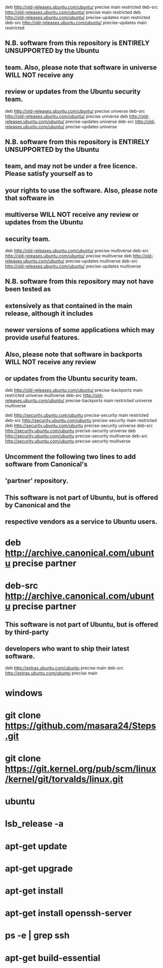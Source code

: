 
deb http://old-releases.ubuntu.com/ubuntu/ precise main restricted
deb-src http://old-releases.ubuntu.com/ubuntu/ precise main restricted
deb http://old-releases.ubuntu.com/ubuntu/ precise-updates main restricted
deb-src http://old-releases.ubuntu.com/ubuntu/ precise-updates main restricted

## N.B. software from this repository is ENTIRELY UNSUPPORTED by the Ubuntu
## team. Also, please note that software in universe WILL NOT receive any
## review or updates from the Ubuntu security team.
deb http://old-releases.ubuntu.com/ubuntu/ precise universe
deb-src http://old-releases.ubuntu.com/ubuntu/ precise universe
deb http://old-releases.ubuntu.com/ubuntu/ precise-updates universe
deb-src http://old-releases.ubuntu.com/ubuntu/ precise-updates universe

## N.B. software from this repository is ENTIRELY UNSUPPORTED by the Ubuntu 
## team, and may not be under a free licence. Please satisfy yourself as to 
## your rights to use the software. Also, please note that software in 
## multiverse WILL NOT receive any review or updates from the Ubuntu
## security team.
deb http://old-releases.ubuntu.com/ubuntu/ precise multiverse
deb-src http://old-releases.ubuntu.com/ubuntu/ precise multiverse
deb http://old-releases.ubuntu.com/ubuntu/ precise-updates multiverse
deb-src http://old-releases.ubuntu.com/ubuntu/ precise-updates multiverse

## N.B. software from this repository may not have been tested as
## extensively as that contained in the main release, although it includes
## newer versions of some applications which may provide useful features.
## Also, please note that software in backports WILL NOT receive any review
## or updates from the Ubuntu security team.
deb http://old-releases.ubuntu.com/ubuntu/ precise-backports main restricted universe multiverse
deb-src http://old-releases.ubuntu.com/ubuntu/ precise-backports main restricted universe multiverse

deb http://security.ubuntu.com/ubuntu precise-security main restricted
deb-src http://security.ubuntu.com/ubuntu precise-security main restricted
deb http://security.ubuntu.com/ubuntu precise-security universe
deb-src http://security.ubuntu.com/ubuntu precise-security universe
deb http://security.ubuntu.com/ubuntu precise-security multiverse
deb-src http://security.ubuntu.com/ubuntu precise-security multiverse

## Uncomment the following two lines to add software from Canonical's
## 'partner' repository.
## This software is not part of Ubuntu, but is offered by Canonical and the
## respective vendors as a service to Ubuntu users.
# deb http://archive.canonical.com/ubuntu precise partner
# deb-src http://archive.canonical.com/ubuntu precise partner

## This software is not part of Ubuntu, but is offered by third-party
## developers who want to ship their latest software.
deb http://extras.ubuntu.com/ubuntu precise main
deb-src http://extras.ubuntu.com/ubuntu precise main



# windows
# git clone https://github.com/masara24/Steps.git
# git clone https://git.kernel.org/pub/scm/linux/kernel/git/torvalds/linux.git

# ubuntu
# lsb_release -a

# apt-get update
# apt-get upgrade
# apt-get install 
# apt-get install openssh-server
# ps -e | grep ssh

# apt-get build-essential